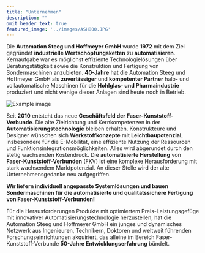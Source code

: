 ```yaml
---
title: "Unternehmen"
description: ""
omit_header_text: true
featured_image: '../images/ASH800.JPG'
---
```


Die **Automation Steeg und Hoffmeyer GmbH** wurde **1972** mit dem Ziel gegründet **industrielle Wertschöpfungsketten** zu **automatisieren**. Kernaufgabe war es möglichst effiziente Technologielösungen über Beratungstätigkeit sowie die Konstruktion und Fertigung von Sondermaschinen anzubieten. **40-Jahre** hat die Automation Steeg und Hoffmeyer GmbH als **zuverlässiger** und **kompetenter Partner** halb- und vollautomatische Maschinen für die **Hohlglas- und Pharmaindustrie** produziert und nicht wenige dieser Anlagen sind heute noch in Betrieb.

![Example image](../images/ASH800.JPG)

Seit **2010** entsteht das neue **Geschäftsfeld der Faser-Kunststoff-Verbunde**. Die alte Zielrichtung und Kernkompetenzen in der **Automatisierungstechnologie** bleiben erhalten.
Konstrukteure und Designer wünschen sich **Werkstoffkonzepte** mit **Leichtbaupotenzial**, insbesondere für die E-Mobilität, eine effiziente Nutzung der Ressourcen und Funktionsintegrationsmöglichkeiten. Alles wird abgerundet durch den stetig wachsenden Kostendruck.
Die **automatisierte Herstellung** von **Faser-Kunststoff-Verbunden** (FKV) ist eine komplexe Herausforderung mit stark wachsendem Marktpotenzial. An dieser Stelle wird der alte Unternehmensgedanke neu aufgegriffen.

**Wir liefern individuell angepasste Systemlösungen und bauen  
Sondermaschinen für die automatisierte und qualitätssichere Fertigung   
von Faser-Kunststoff-Verbunden!**

Für die Herausforderungen Produkte mit optimiertem Preis-Leistungsgefüge mit innovativer Automatisierungstechnologie herzustellen, hat die Automation Steeg und Hoffmeyer GmbH ein junges und dynamisches Netzwerk aus Ingenieuren, Technikern, Doktoren und weltweit führenden Forschungseinrichtungen akquiriert, das alleine im Bereich Faser-Kunststoff-Verbunde **50-Jahre Entwicklungserfahrung** bündelt.